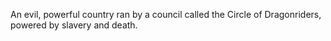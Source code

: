 An evil, powerful country ran by a council called the Circle of Dragonriders, powered by slavery and death.